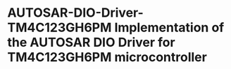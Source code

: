 # AUTOSAR-DIO-Driver-TM4C123GH6PM Implementation of the AUTOSAR DIO Driver for TM4C123GH6PM microcontroller

